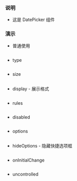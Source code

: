 ### 说明

*   这是 DatePicker 组件

### 演示

*   普通使用

```js {"codepath": "range.jsx"}
```

*   type

```js {"codepath": "range-type.jsx"}
```

*   size

```js {"codepath": "range-size.jsx"}
```

*   display - 展示格式

```js {"codepath": "range-display.jsx"}
```

*   rules

```js {"codepath": "range-rules.jsx"}
```

*   disabled

```js {"codepath": "range-disabled.jsx"}
```

*   options

```js {"codepath": "range-options.jsx"}
```

*   hideOptions - 隐藏快捷选项框

```js {"codepath": "range-hideOptions.jsx"}
```

*   onInitialChange

```js {"codepath": "range-onInitialChange.jsx"}
```

*   uncontrolled

```js {"codepath": "range-uncontrolled.jsx"}
```
